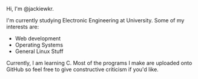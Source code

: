 Hi, I'm @jackiewkr.

I'm currently studying Electronic Engineering at University.
Some of my interests are:
- Web development
- Operating Systems
- General Linux Stuff

Currently, I am learning C. Most of the programs I make are uploaded onto GitHub so feel free to give constructive criticism if you'd like.
